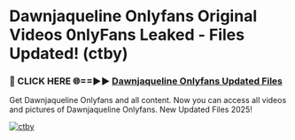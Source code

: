 # Dawnjaqueline Onlyfans Original Videos 0nlyFans Leaked - Files Updated! (ctby)

<h3>🔴 CLICK HERE 🌐==►► <a href="https://tinyurl.com/ehrbuxhb" rel="nofollow">Dawnjaqueline Onlyfans Updated Files</a></h3>

Get Dawnjaqueline Onlyfans and all content. Now you can access all videos and pictures of Dawnjaqueline Onlyfans. New Updated Files 2025!

[![ctby](https://i.imgur.com/lVYEuWS.gif)](https://tinyurl.com/ehrbuxhb)
